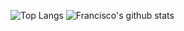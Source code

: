 ![Top Langs](https://github-readme-stats.vercel.app/api/top-langs/?username=franciscobarrios&count_private=true)
![Francisco's github stats](https://github-readme-stats.vercel.app/api?username=franciscobarrios&show_icons=true&count_private=true)

<!--
[Top Langs](https://github-readme-stats.vercel.app/api/top-langs/?username=franciscobarrios&theme=graywhite)
![Francisco's github stats](https://github-readme-stats.vercel.app/api?username=franciscobarrios&show_icons=true&theme=graywhite)
**franciscobarrios/franciscobarrios** is a ✨ _special_ ✨ repository because its `README.md` (this file) appears on your GitHub profile.

Here are some ideas to get you started:

- 🔭 I’m currently working on ...
- 🌱 I’m currently learning ...
- 👯 I’m looking to collaborate on ...
- 🤔 I’m looking for help with ...
- 💬 Ask me about ...
- 📫 How to reach me: ...
- 😄 Pronouns: ...
- ⚡ Fun fact: ...
-->

